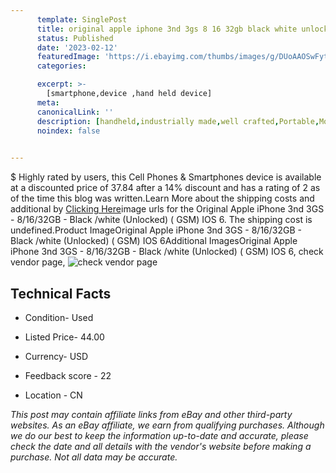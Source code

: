 ```yaml
---
      template: SinglePost
      title: original apple iphone 3nd 3gs 8 16 32gb black white unlocked gsm ios 6
      status: Published
      date: '2023-02-12'
      featuredImage: 'https://i.ebayimg.com/thumbs/images/g/DUoAAOSwFytj23lM/s-l225.jpg'
      categories: 

      excerpt: >-
        [smartphone,device ,hand held device]
      meta:
      canonicalLink: ''
      description: [handheld,industrially made,well crafted,Portable,Mobile,Compact,Convenient,Lightweight,Maneuverable,Man-portable,Miniature,Carriable,Hand-held,Light,Holdable,Transportable,Mobile device,Pocket-sized,On-the-go,Wireless,Cordless,Compact size,Convenient size, smartphone,device ,hand held device]
      noindex: false

        
---
```

$
    Highly rated by users, this Cell Phones & Smartphones device is available at a discounted price of 37.84 after a 14% discount and has a rating of 2 as of the time this blog was written.Learn More about the shipping costs and additional by [Clicking Here](https://www.ebay.com/itm/314366035782?hash=item4931ad0746%3Ag%3ADUoAAOSwFytj23lM&mkevt=1&mkcid=1&mkrid=711-53200-19255-0&campid=%253CePNCampaignId%253E&customid=%253CreferenceId%253E&toolid=10049)image urls for the Original Apple iPhone 3nd 3GS - 8/16/32GB - Black /white (Unlocked) ( GSM) IOS 6. The shipping cost is undefined.Product ImageOriginal Apple iPhone 3nd 3GS - 8/16/32GB - Black /white (Unlocked) ( GSM) IOS 6Additional ImagesOriginal Apple iPhone 3nd 3GS - 8/16/32GB - Black /white (Unlocked) ( GSM) IOS 6, check vendor page, ![check vendor page](https://origin-galleryplus.ebayimg.com/ws/web/314366035782_2_0_1/225x225.jpg,https://origin-galleryplus.ebayimg.com/ws/web/314366035782_3_0_1/225x225.jpg,https://origin-galleryplus.ebayimg.com/ws/web/314366035782_4_0_1/225x225.jpg,https://origin-galleryplus.ebayimg.com/ws/web/314366035782_5_0_1/225x225.jpg,https://origin-galleryplus.ebayimg.com/ws/web/314366035782_6_0_1/225x225.jpg,https://origin-galleryplus.ebayimg.com/ws/web/314366035782_7_0_1/225x225.jpg,https://origin-galleryplus.ebayimg.com/ws/web/314366035782_8_0_1/225x225.jpg,https://origin-galleryplus.ebayimg.com/ws/web/314366035782_9_0_1/225x225.jpg,https://origin-galleryplus.ebayimg.com/ws/web/314366035782_10_0_1/225x225.jpg,https://origin-galleryplus.ebayimg.com/ws/web/314366035782_11_0_1/225x225.jpg,https://origin-galleryplus.ebayimg.com/ws/web/314366035782_12_0_1/225x225.jpg,https://origin-galleryplus.ebayimg.com/ws/web/314366035782_13_0_1/225x225.jpg,https://origin-galleryplus.ebayimg.com/ws/web/314366035782_14_0_1/225x225.jpg,https://origin-galleryplus.ebayimg.com/ws/web/314366035782_15_0_1/225x225.jpg,https://origin-galleryplus.ebayimg.com/ws/web/314366035782_16_0_1/225x225.jpg,https://origin-galleryplus.ebayimg.com/ws/web/314366035782_17_0_1/225x225.jpg,https://origin-galleryplus.ebayimg.com/ws/web/314366035782_18_0_1/225x225.jpg,https://origin-galleryplus.ebayimg.com/ws/web/314366035782_19_0_1/225x225.jpg,https://origin-galleryplus.ebayimg.com/ws/web/314366035782_20_0_1/225x225.jpg,https://origin-galleryplus.ebayimg.com/ws/web/314366035782_21_0_1/225x225.jpg,https://origin-galleryplus.ebayimg.com/ws/web/314366035782_22_0_1/225x225.jpg,https://origin-galleryplus.ebayimg.com/ws/web/314366035782_23_0_1/225x225.jpg,https://origin-galleryplus.ebayimg.com/ws/web/314366035782_24_0_1/225x225.jpg)
    
    

 ## Technical Facts 



     
      

 - Condition- Used 


      

 - Listed Price- 44.00 


      

 - Currency- USD 


      

 - Feedback score - 22 


      

 - Location - CN 


      
      

 *_This post may contain affiliate links from eBay and other third-party websites. As an eBay affiliate, we earn from qualifying purchases. Although we do our best to keep the information up-to-date and accurate, please check the date and all details with the vendor's website before making a purchase. Not all data may be accurate._*



    
    
    
    
    
